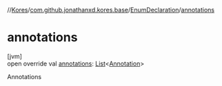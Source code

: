 //[Kores](../../../index.md)/[com.github.jonathanxd.kores.base](../index.md)/[EnumDeclaration](index.md)/[annotations](annotations.md)

# annotations

[jvm]\
open override val [annotations](annotations.md): [List](https://kotlinlang.org/api/latest/jvm/stdlib/kotlin.collections/-list/index.html)<[Annotation](../-annotation/index.md)>

Annotations
